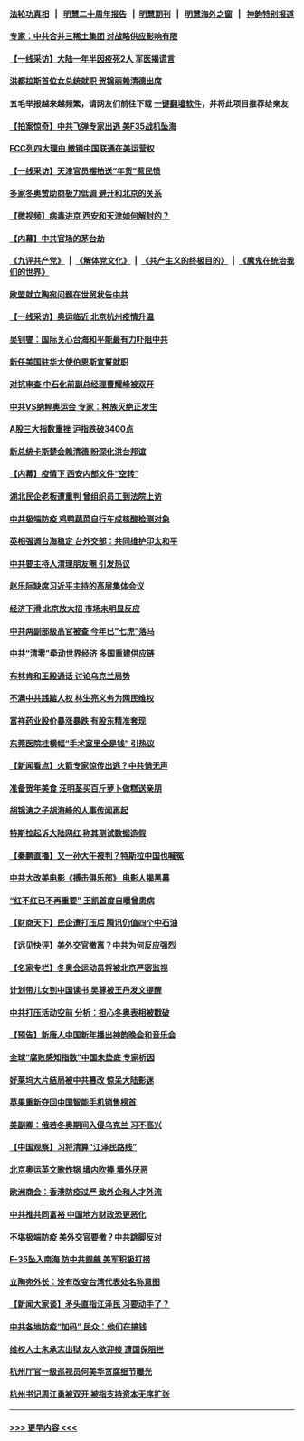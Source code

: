 #### [法轮功真相](https://github.com/gfw-breaker/truth/blob/master/README.md?t=0) &nbsp;&nbsp;|&nbsp;&nbsp; [明慧二十周年报告](https://github.com/gfw-breaker/mh-reports/blob/master/README.md?t=0) &nbsp;&nbsp;|&nbsp;&nbsp;[明慧期刊](https://github.com/gfw-breaker/mh-qikan) &nbsp;&nbsp;|&nbsp;&nbsp; [明慧海外之窗](https://github.com/gfw-breaker/mh-news/blob/master/README.md?t=0) &nbsp;&nbsp;|&nbsp;&nbsp; [神韵特别报道](https://github.com/gfw-breaker/mh-news/blob/master/shenyun.md?t=0)
#### [专家：中共合并三稀土集团 对战略供应影响有限](../pages/nsc413/n13534208.md?t=01280701) 
#### [【一线采访】大陆一年半因疫死2人 军医揭谎言](../pages/nsc413/n13534277.md?t=01280701) 
#### [洪都拉斯首位女总统就职 贺锦丽赖清德出席](../pages/nsc413/n13534372.md?t=01280701) 
#### 五毛举报越来越频繁，请网友们前往下载 [一键翻墙软件](https://github.com/gfw-breaker/ssr-accounts)，并将此项目推荐给亲友
#### [【拍案惊奇】中共飞弹专家出逃 美F35战机坠海](../pages/nsc413/n13533906.md?t=01280701) 
#### [FCC列四大理由 撤销中国联通在美运营权](../pages/nsc413/n13534275.md?t=01280701) 
#### [【一线采访】天津官员摆拍送“年货”惹民愤](../pages/nsc413/n13534250.md?t=01280701) 
#### [多家冬奥赞助商极力低调 避开和北京的关系](../pages/nsc413/n13534154.md?t=01280701) 
#### [【微视频】病毒进京 西安和天津如何解封的？](../pages/nsc413/n13533986.md?t=01280701) 
#### [【内幕】中共官场的茅台劫](../pages/nsc413/n13533853.md?t=01280701) 
#### [《九评共产党》](https://github.com/begood0513/9ping.md/blob/master/README.md) &nbsp;|&nbsp; [《解体党文化》](../../../../jtdwh.md/blob/master/README.md)  &nbsp;|&nbsp; [《共产主义的终极目的》](../../../../gczydzjmd.md/blob/master/README.md) &nbsp;|&nbsp; [《魔鬼在统治我们的世界》](../../../../mgztzwmdsj.md/blob/master/README.md) 
#### [欧盟就立陶宛问题在世贸状告中共](../pages/nsc413/n13533969.md?t=01280701) 
#### [【一线采访】奥运临近 北京杭州疫情升温](../pages/nsc413/n13533051.md?t=01280701) 
#### [吴钊燮：国际关心台海和平能最有力吓阻中共](../pages/nsc413/n13533312.md?t=01280701) 
#### [新任美国驻华大使伯恩斯宣誓就职](../pages/nsc413/n13533597.md?t=01280701) 
#### [对抗审查 中石化前副总经理曹耀峰被双开](../pages/nsc413/n13533345.md?t=01280701) 
#### [中共VS纳粹奥运会 专家：种族灭绝正发生](../pages/nsc413/n13533314.md?t=01280701) 
#### [A股三大指数重挫 沪指跌破3400点](../pages/nsc413/n13532496.md?t=01280701) 
#### [新总统卡斯楚会赖清德 盼深化洪台邦谊](../pages/nsc413/n13533125.md?t=01280701) 
#### [【内幕】疫情下 西安内部文件“空转”](../pages/nsc413/n13531553.md?t=01280701) 
#### [湖北民企老板遭重判 曾组织员工到法院上访](../pages/nsc413/n13532864.md?t=01280701) 
#### [中共极端防疫 鸡鸭蔬菜自行车成核酸检测对象](../pages/nsc413/n13531533.md?t=01280701) 
#### [英相强调台海稳定 台外交部：共同维护印太和平](../pages/nsc413/n13532787.md?t=01280701) 
#### [中共要主持人清理朋友圈 引发热议](../pages/nsc413/n13532323.md?t=01280701) 
#### [赵乐际缺席习近平主持的高层集体会议](../pages/nsc413/n13532900.md?t=01280701) 
#### [经济下滑 北京放大招 市场未明显反应](../pages/nsc413/n13532848.md?t=01280701) 
#### [中共两副部级高官被查 今年已“七虎”落马](../pages/nsc413/n13532425.md?t=01280701) 
#### [中共“清零”牵动世界经济 多国重建供应链](../pages/nsc413/n13532707.md?t=01280701) 
#### [布林肯和王毅通话 讨论乌克兰局势](../pages/nsc413/n13532679.md?t=01280701) 
#### [不满中共践踏人权 林生亮义务为网民维权](../pages/nsc413/n13532563.md?t=01280701) 
#### [富祥药业股价暴涨暴跌 有股东精准套现](../pages/nsc413/n13532145.md?t=01280701) 
#### [东莞医院挂横幅“手术室里全是钱” 引热议](../pages/nsc413/n13532360.md?t=01280701) 
#### [【新闻看点】火箭专家惊传出逃？中共悄无声](../pages/nsc413/n13531755.md?t=01280701) 
#### [准备贺年美食 汪明荃买百斤萝卜做糕送亲朋](../pages/nsc413/n13531991.md?t=01280701) 
#### [胡锦涛之子胡海峰的人事传闻再起](../pages/nsc413/n13532293.md?t=01280701) 
#### [特斯拉起诉大陆网红 称其测试数据造假](../pages/nsc413/n13531968.md?t=01280701) 
#### [【秦鹏直播】又一孙大午被判？特斯拉中国也喊冤](../pages/nsc413/n13531854.md?t=01280701) 
#### [中共大改美电影《搏击俱乐部》 电影人揭黑幕](../pages/nsc413/n13531845.md?t=01280701) 
#### [“红不红已不再重要” 王凯首度自曝曾患病](../pages/nsc413/n13531782.md?t=01280701) 
#### [【财商天下】民企遭打压后 腾讯仍值四个中石油](../pages/nsc413/n13531603.md?t=01280701) 
#### [【远见快评】美外交官撤离？中共为何反应强烈](../pages/nsc413/n13531785.md?t=01280701) 
#### [【名家专栏】冬奥会运动员将被北京严密监视](../pages/nsc413/n13530845.md?t=01280701) 
#### [计划带儿女到中国读书 吴尊被王丹发文提醒](../pages/nsc413/n13531463.md?t=01280701) 
#### [中共打压活动空前 分析：担心冬奥表相被戳破](../pages/nsc413/n13531307.md?t=01280701) 
#### [【预告】新唐人中国新年播出神韵晚会和音乐会](../pages/nsc413/n13531336.md?t=01280701) 
#### [全球“腐败感知指数”中国未垫底 专家析因](../pages/nsc413/n13531268.md?t=01280701) 
#### [好莱坞大片结局被中共篡改 惊呆大陆影迷](../pages/nsc413/n13531484.md?t=01280701) 
#### [苹果重新夺回中国智能手机销售榜首](../pages/nsc413/n13531388.md?t=01280701) 
#### [美副卿：俄若冬奥期间入侵乌克兰 习不高兴](../pages/nsc413/n13531366.md?t=01280701) 
#### [【中国观察】习将清算“江泽民路线”](../pages/nsc413/n13531015.md?t=01280701) 
#### [北京奥运英文歌炸锅 墙内吹捧 墙外厌恶](../pages/nsc413/n13531305.md?t=01280701) 
#### [欧洲商会：香港防疫过严 致外企和人才外流](../pages/nsc413/n13530699.md?t=01280701) 
#### [中共推共同富裕 中国地方财政恐更恶化](../pages/nsc413/n13530791.md?t=01280701) 
#### [不堪极端防疫 美外交官要撤？中共跳脚反对](../pages/nsc413/n13531076.md?t=01280701) 
#### [F-35坠入南海 防中共觊觎 美军积极打捞](../pages/nsc413/n13530735.md?t=01280701) 
#### [立陶宛外长：没有改变台湾代表处名称意图](../pages/nsc413/n13530764.md?t=01280701) 
#### [【新闻大家谈】矛头直指江泽民 习要动手了？](../pages/nsc413/n13530976.md?t=01280701) 
#### [中共各地防疫“加码” 民众：他们在搞钱](../pages/nsc413/n13531044.md?t=01280701) 
#### [维权人士朱承志出狱 友人欲迎接 遭国保阻拦](../pages/nsc413/n13530701.md?t=01280701) 
#### [杭州厅官一级巡视员何美华贪腐细节曝光](../pages/nsc413/n13530441.md?t=01280701) 
#### [杭州书记周江勇被双开 被指支持资本无序扩张](../pages/nsc413/n13529881.md?t=01280701) 

----
#### [ >>> 更早内容 <<< ](../indexes/nsc413-earlier.md)
